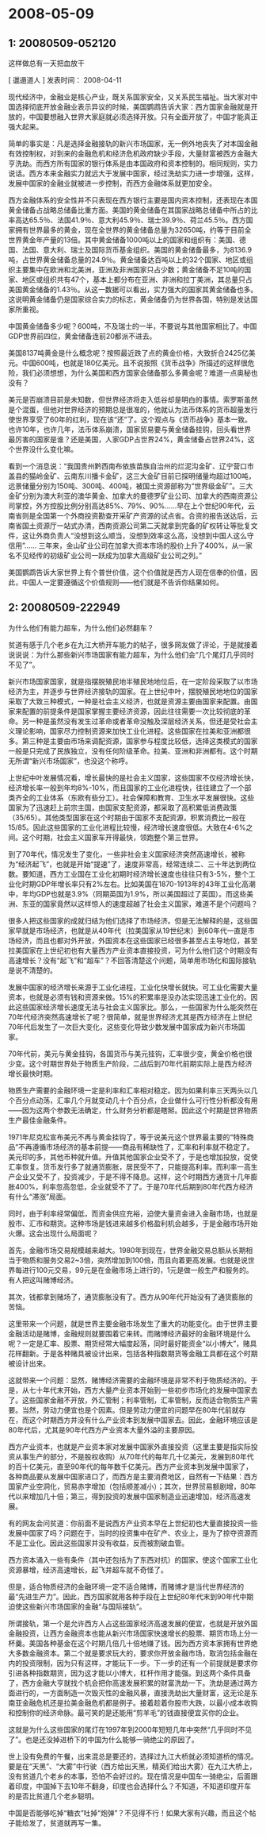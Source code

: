 # 2008-05-09

## 1: 20080509-052120

这样做总有一天把血放干  

[ 邋遢道人 ]  发表时间： 2008-04-11 

现代经济中，金融业是核心产业，既关系国家安全，又关系民生福祉。当大家对中国选择彻底开放金融业表示异议的时候，美国鹦鹉告诉大家：西方国家金融就是开放的，中国要想融入世界大家庭就必须选择开放。只有全面开放了，中国才能真正强大起来。

简单的事实是：凡是选择金融接轨的新兴市场国家，无一例外地丧失了对本国金融有效控制权，对到来的金融危机和经济危机政府缺少手段，大量财富被西方金融大亨洗劫。而西方所有国家的银行体系是由本国政府和资本控制的。相同规则，实力说话。西方本来金融实力就远大于发展中国家，经过洗劫实力进一步增强，这样，发展中国家的金融业就被进一步控制，而西方金融体系就更加安全。

西方金融体系的安全性并不只表现在西方银行主要是国内资本控制，还表现在本国黄金储备占战略总储备比重方面。美国的黄金储备在其国家战略总储备中所占的比率高达65.5％、法国41.9％、意大利45.9％、瑞士39.9％、荷兰45.5％。西方国家拥有世界最多的黄金，现在全世界的黄金储备总量为32650吨，约等于目前全世界黄金年产量的13倍。其中黄金储备1000吨以上的国家和组织有：美国、德国、法国、意大利、瑞士及国际货币基金组织。美国的黄金储备最多，为8136.9吨，占世界黄金储备总量的24.9％。黄金储备达百吨以上的32个国家、地区或组织主要集中在欧洲和北美洲，亚洲及非洲国家只占少数；黄金储备不足10吨的国家、地区或组织共有47个，基本上都分布在亚洲、非洲和拉丁美洲，其总量只占美国黄金储备的1.43％。从这一数据可以看出，实力强大的国家其黄金储备也多。这说明黄金储备仍是国家综合实力的标志，黄金储备仍为世界各国，特别是发达国家所重视。

中国黄金储备多少呢？600吨，不及瑞士的一半，不要说与其他国家相比了。中国GDP世界前四位，黄金储备连前20都派不进去。

美国8137吨黄金是什么概念呢？按照最近跌了点的黄金价格，大致折合2425亿美元。中国600吨，也就是180亿美元。且不说按照《货币战争》所描述的这样很危险，我们必须想想，为什么美国和西方国家会储备那么多黄金呢？难道一点奥秘也没有？

美元是否崩溃目前是未知数，但世界经济将走入低谷却是明白的事情。索罗斯虽然是个混蛋，但他对世界经济的预期总是很准的，他就认为法币体系的货币超量发行使世界享受了60年的红利，现在该“还”了。这个观点与《货币战争》基本一致。也许10年，也许几年，法币体系崩溃，国家贸易要与黄金储备挂钩，回头看世界最厉害的国家是谁？还是美国，人家GDP占世界24%，黄金储备占世界24%，这个世界没什么变化嘛。

看到一个消息说：“我国贵州黔西南布依族苗族自治州的烂泥沟金矿、辽宁营口市盖县的猫岭金矿、云南东川播卡金矿，这三大金矿目前已探明储量均超过100吨，远景储量分别为150吨、300吨、400吨，被国土资源部称为“世界级金矿”。三大金矿分别为澳大利亚的澳华黄金、加拿大的曼德罗矿业公司、加拿大的西南资源公司掌控，外方控股比例分别高达85%、79%、90%……早在上个世纪90年代，云南省则是全国第一个外商投资勘查开采矿产资源的试点省。合资的报告送达后，云南省国土资源厅一站式办清，西南资源公司第二天就拿到完备的矿权转让等批复文件，这让外商负责人“没想到这么顺当，没想到效率这么高，没想到中国人这么守信用”…… 三年来，金山矿业公司在加拿大资本市场的股价上升了400%，从一家名不见经传的初级矿业公司一跃成为加拿大高级矿业公司之列。”

美国鹦鹉告诉大家世界上有个普世价值，这个价值就是西方人现在信奉的价值，因此，中国人一定要遵循这个价值规则――他们就是不告诉你结果如何。

## 2: 20080509-222949

为什么他们有能力超车，为什么他们必然翻车？

贫道有感于几个老乡在九江大桥开车能力的帖子，很多网友做了评论，于是就接着说说说：为什么那些新兴市场国家有能力超车，为什么他们会“几个尾灯几乎同时不见了”。

新兴市场国家国家，就是指摆脱殖民地半殖民地地位后，在一定阶段采取了以市场经济为主，并逐步与世界经济接轨的国家。在上世纪中叶，摆脱殖民地地位的国家采取了大致三种模式，一种是社会主义经济，也就是资源主要由国家来配置。由国家来配置的前提条件是国家掌握主要经济资源，因此往往需要一次比较彻底的革命。另一种是虽然没有发生过革命或者革命没触及深层经济关系，但还是受社会主义理论影响，国家尽力控制资源来加快工业化进程。这些国家在拉美和亚洲都很多。第三种是主要由市场来调配资源，国家参与程度比较低，选择这类模式的国家一般是只完成了民族独立，没有任何阶级革命。拉美、亚洲和非洲都有。这个时期无所谓“新兴市场国家”，也没这个称呼。

上世纪中叶发展情况看，增长最快的是社会主义国家，这些国家不仅经济增长快，经济增长率一般到年均8%-10%，而且国家的工业化进程快，往往建立了一个部类齐全的工业体系（东欧有些分工）。社会保障和教育、卫生水平发展很快。这些国家为了迅速赶上前宗主国，由国家支配资源，都采取了高积累低消费政策（35/65）。其他类型国家在这个时期由于国家不支配资源，积累消费比一般在15/85。因此这些国家的工业化进程比较慢，经济增长速度很低。大致在4-6%之间。这个时期，社会主义国家车开得最快，领跑整个第三世界。

到了70年代，情况发生了变化，一些非社会主义国家经济突然高速增长，被称为“经济起飞”，也就是开始“提速”了，速度非常高，经常连续二、三十年达到两位数。要知道，西方工业国在工业化初期时经济增长速度也往往只有3-5%，整个工业化时期GDP年增长率只有2%左右。比如美国在1870-1913年的43年工业化高潮中，年均GDP也就是3.9%（同期英国为1.9%，所以美国超过了英国）。而这些美洲、东亚的国家竟然以这样惊人的速度超越了社会主义国家，难道不是个问题吗？

很多人把这些国家的成就归结为他们选择了市场经济。但是无法解释的是，这些国家早就是市场经济，也就是从40年代（拉美国家从19世纪末）到60年代一直是市场经济，而且也都对外开放，外国资本在这些国家已经很多甚至占主导地位，甚至拉美国家在上世纪初也有大量西方产业资本直接投资，可为什么他们这个时期没有高速增长？没有“起飞”和“超车”？不回答清楚这个问题，简单用市场化和国际接轨是说不清楚的。

发展中国家的经济增长来源于工业化进程，工业化快增长就快。可工业化需要大量资本，也就是必须有钱和资源来做。15%的积累率是没办法实现迅速工业化的。因此这些国家经济增长速度无法与社会主义国家比。那么，一些国家为什么能突然在70年代经济突然高速增长了呢？很简单，就是世界经济尤其是西方经济在上世纪70年代后发生了一次巨大变化，这些变化导致少数发展中国家成为新兴市场国家。

70年代前，美元与黄金挂钩，各国货币与美元挂钩，汇率很少变，黄金价格也很少变。这个时期世界处于物质生产阶段，二战后到70年代前期实际上是西方经济增长最快时期。

物质生产需要的金融环境一定是利率和汇率相对稳定。因为如果利率三天两头以几个百分点动荡，汇率几个月就变动几十个百分点，企业做什么可行性分析都没有用――因为这两个参数无法确定，什么财务分析都是瞎掰。因此这个时期是世界物质生产最佳金融条件。

1971年尼克松宣布美元不再与黄金挂钩了，等于说美元这个世界最主要的“特殊商品”不再遵循市场经济的基本前提――商品有稀缺性了，汇率和利率就不稳定了。美元印的多，其他币种就升值。升值其他国家企业受不了，于是也增加投放，促使汇率恢复。货币发行多了就通货膨胀，居民受不了，只能提高利率。而利率一高生产企业又受不了，投资减少，于是不得不降息。这样，这个时期西方通货十几年膨胀400%，利率忽高忽低，企业就受不了了。于是70年代后期到80年代西方经济有什么“滞涨”局面。

同时，由于利率经常偏低，而资金供应充裕，迫使大量资金进入金融市场，也就是股市、汇市和期货。这种市场是钱进来越多价格盈利机会越多，于是金融市场开始火爆。这会出现什么局面呢？

首先，金融市场交易规模越来越大。1980年到现在，世界金融交易总额从长期相当于物质和服务交易2~3倍，突然增加到100倍，而且向着更高发展。也就是说世界每进行100元交易，99元是在金融市场上进行的，1元是做一般生产和服务的。有人把这叫赌博经济。

其次，钱都拿到赌场了，通货膨胀没有了。西方从90年代开始没有了通货膨胀的苦恼。

这里带来一个问题，就是世界主要金融市场发生了重大的功能变化。由于世界主要金融活动是赌博，金融规则就要围着它来转。而赌博经济最好的金融环境是什么呢？一定是汇率、股票、期货经常大幅度起落，同时最好能资金“以小博大”，赌具花样翻新。于是各种赌具被设计出来，包括各种指数期货等金融工具都在这个时期被设计出来。

这就带来一个问题：显然，赌博经济需要的金融环境是非常不利于物质经济的。于是，从七十年代末开始，西方大量产业资本开始到一些初步市场化的发展中国家去了。这些国家金融不开放，外汇管制；利率管制，汇率管制，反而适合物质生产需要。当然，劳动力便宜也是个因素。但是劳动力便宜的问题早在80年代前就存在，而这个时期西方并没有什么产业资本到发展中国家去。因此，金融环境应该是80年代后，尤其是90年代西方产业资本大量外溢的主要原因。

西方产业资本，也就是产业资本家对发展中国家外直接投资（这里主要是指实际投资从事生产的部分，不是股权收购）从70年代的每年几十亿美元，发展到80年代的百十亿美元，直至90年代的每年数千亿美元。西方产业资本到发展中国家了，各种商品要从发展中国家进口了，而西方是主要消费地区，自然有一下结果：西方国家产业空洞化，贸易赤字增加（包括顺差减小）；其次，世界贸易额剧增，80年代以来增加几十倍；第三，得到投资的发展中国家制造业迅速增加，经济高速发展。

有的网友会问贫道：你前面不是说西方产业资本早在上世纪初也大量直接投资一些发展中国家了吗？问题在于，当时的投资集中在矿产、农业上，是为了掠夺资源而不是工业化。因此这些国家并没有收益，反而被割破血管。

西方资本涌入一些有条件（其中还包括为了东西对抗）的国家，使这个国家工业化资源暴增，经济高速增长，起飞并超车就不奇怪了。

但是，适合物质经济的金融环境一定不适合赌博，而赌博才是当代世界经济的最“先进生产力”。因此，西方国家就用各种手段在上世纪80年代末到90年代中期迫使这些新兴市场国家的金融“与国际接轨”。

所谓接轨，第一个是允许西方人占这些国家经济高速发展的便宜，也就是开放外国金融投资，让西方金融资本也能从新兴市场国家快速增长的股票、期货市场上分一杯羹。美国各种基金在这个时期几倍几十倍地赚了钱。因为西方资本家拥有世界绝大多数金融资本。第二个就是要求玩大的，要求你开放金融市场，取消包括金融在内的投资限制，因为只有这样，才能玩下一步。下一步的还有一个前提就是要求你引进各种指数期货，因为这才能以小博大，杠杆作用才能强。到这两个条件具备了，西方金融大亨就找个机会把你高速发展积累的财富洗劫一下。洗劫是通过两方面进行的，一方面制造一次毁灭性的金融风暴，直接洗劫出大量财富，这无论是东南亚金融危机还是拉美金融危机都是例子。接着趁着你股市大跌，以最小成本收购和控制你的经济命脉。最可笑的是还能用“剪羊毛”的钱直接便宜买你的企业。

这就是为什么这些国家的尾灯在1997年到2000年短短几年中突然“几乎同时不见了”。也是还没掉进桥下的中国为什么能够一骑绝尘的原因了。

世上没有免费的午餐，出来混总是要还的，选择过九江大桥就必须知道桥的情况。要是在“天黑”、“大雾”中行驶（西方给出天黑，精英们给出大雾）在九江大桥上，没有贫道几个老乡的本事，恐怕不会好过的。现在情况是中国车一骑绝尘，后面跟着印度，中国掉下去10年不翻身，印度也会选择什么？不知道，不知道印度开车的是否比贫道几个老乡聪明。

中国是否能够吃掉“糖衣”吐掉“炮弹”？不见得不行！如果大家有兴趣，而且这个帖子能给发了，贫道就再写一集。

